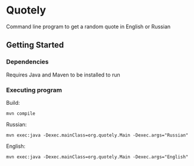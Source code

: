 # Quotely

Command line program to get a random quote in English or Russian

## Getting Started

### Dependencies

Requires Java and Maven to be installed to run

### Executing program
Build:
```
mvn compile
```

Russian:
```
mvn exec:java -Dexec.mainClass=org.quotely.Main -Dexec.args="Russian"
```
English:
```
mvn exec:java -Dexec.mainClass=org.quotely.Main -Dexec.args="English"
```
